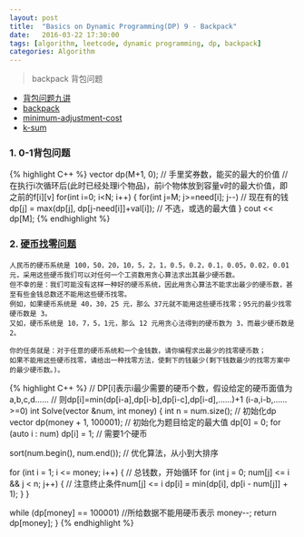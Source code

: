 ```yaml
---
layout: post
title:  "Basics on Dynamic Programming(DP) 9 - Backpack"
date:   2016-03-22 17:30:00
tags: [algorithm, leetcode, dynamic programming, dp, backpack]
categories: Algorithm
---
```


> backpack 背包问题

*  [背包问题九讲](http://love-oriented.com/pack/)
*  [backpack](http://www.lintcode.com/zh-cn/problem/backpack/)
*  [minimum-adjustment-cost](http://www.lintcode.com/zh-cn/problem/minimum-adjustment-cost/)
*  [k-sum](http://www.lintcode.com/zh-cn/problem/k-sum/)

### 1. 0-1背包问题
{% highlight C++ %}
vector<int> dp(M+1, 0);  // 手里奖券数，能买的最大的价值
// 在执行i次循环后(此时已经处理i个物品)，前i个物体放到容量v时的最大价值，即之前的f[i][v]
for(int i=0; i<N; i++) {
  for(int j=M; j>=need[i]; j--)  // 现在有的钱
    dp[j] = max(dp[j], dp[j-need[i]]+val[i]);  // 不选，或选的最大值
}
cout << dp[M];
{% endhighlight %}

### 2. [硬币找零问题](http://acm.nyist.net/JudgeOnline/problem.php?pid=995)
```
人民币的硬币系统是 100，50，20，10，5，2，1，0.5，0.2，0.1，0.05，0.02，0.01 元，采用这些硬币我们可以对任何一个工资数用贪心算法求出其最少硬币数。 
但不幸的是：我们可能没有这样一种好的硬币系统，因此用贪心算法不能求出最少的硬币数，甚至有些金钱总数还不能用这些硬币找零。
例如，如果硬币系统是 40，30，25 元，那么 37元就不能用这些硬币找零；95元的最少找零硬币数是 3。
又如，硬币系统是 10，7，5，1元，那么 12 元用贪心法得到的硬币数为 3，而最少硬币数是 2。

你的任务就是：对于任意的硬币系统和一个金钱数，请你编程求出最少的找零硬币数；
如果不能用这些硬币找零，请给出一种找零方法，使剩下的钱最少(剩下钱数最少的找零方案中的最少硬币数。)。 
```

{% highlight C++ %}
// DP[i]表示i最少需要的硬币个数，假设给定的硬币面值为a,b,c,d……
// 则dp[i]=min(dp[i-a],dp[i-b],dp[i-c],dp[i-d],……)+1 (i-a,i-b,……>=0)
int Solve(vector<int> &num, int money) {
  int n = num.size();
  // 初始化dp
  vector<int> dp(money + 1, 100001);  // 初始化为题目给定的最大值
  dp[0] = 0;
  for (auto i : num) dp[i] = 1;  // 需要1个硬币

  sort(num.begin(), num.end());  // 优化算法，从小到大排序

  for (int i = 1; i <= money; i++) {              // 总钱数，开始循环
    for (int j = 0; num[j] <= i && j < n; j++) {  // 注意终止条件num[j] <= i
      dp[i] = min(dp[i], dp[i - num[j]] + 1);
    }
  }

  while (dp[money] == 100001)  //所给数据不能用硬币表示
    money--;
  return dp[money];
}
{% endhighlight %}